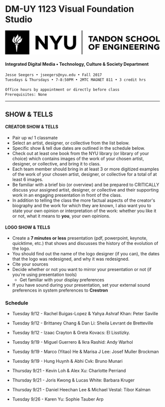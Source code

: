 # DM-UY 1123 Visual Foundation Studio

![NYU](nyu_soe_logo.png)
#### Integrated Digital Media • Technology, Culture & Society Department 

    Jesse Seegers • jseegers@nyu.edu • Fall 2017 
    Tuesdays & Thursdays • 7-8:50PM • 2MTC MAGNET 811 • 3 credit hrs

    Office hours by appointment or directly before class 
    Prerequisites: None

---


## SHOW & TELLS

#### CREATOR SHOW & TELLS
* Pair up w/ 1 classmate
* Select an artist, designer, or collective from the list below.
* Specific show & tell due dates are outlined in the schedule below.
* Check out at least one book from the NYU library (or library of your choice) which contains images of the work of your chosen artist, designer, or collective, and bring it to class. 
* Each team member should bring in at least 3 or more digitized examples of the work of your chosen artist, designer, or collective for a total of at least 6 images.
* Be familiar with a brief bio (or overview) and be prepared to CRITICALLY discuss your assigned artist, designer, or collective and their supporting work in an engaging presentation in front of the class. 
* In addition to telling the class the more factual aspects of the creator's biography and the work for which they are known, I also want you to state your own opinion or interpretation of the work: whether you like it or not, what it means to **you**, your own opinions.


#### LOGO SHOW & TELLS

* Create a **7 minutes or less** presentation (pdf, powerpoint, keynote, quicktime, etc.) that shows and discusses the history of the evolution of the logo. 
* You should find out the name of the logo designer (if you can), the dates that the logo was redesigned, and why it was redesigned.
* Cite your sources
* Decide whether or not you want to mirror your presentation or not (if you're using presentation tools)
  * Get familiar with your display preferences
* If you have sound during your presentation, set your external sound preferences in system preferences to **Crestron**


### **Schedule** 

- Tuesday 9/12 - Rachel Buigas-Lopez & Yahya Ashraf Khan: Peter Saville
- Tuesday 9/12 - Brittaney Chang & Dan Li: Sheila Levrant de Bretteville
- Tuesday 9/12 - Izaac Crayton & Greta Kovacs: El Lisstizky. 

- Tuesday 9/19 - Miguel Guerrero & Ikra Rashid: Andy Warhol
- Tuesday 9/19 - Marco (Yitao) He & Marisa J Lee: Josef Muller Brockman
- Tuesday 9/19 - Hung Huynh & Abhi Cvk: Bruno Munari

- Thursday 9/21 - Kevin Loh & Alex Xu: Charlotte Perriand
- Thursday 9/21 - Joris Kwong & Lucas White: Barbara Kruger
- Thursday 9/21 - Daniel Heechan Lee & Michael Vestal: Tibor Kalman

- Tuesday 9/26 - Karen Yu: Sophie Tauber Arp
